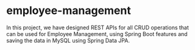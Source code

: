 # employee-management
 In this project, we have designed REST APIs for all CRUD operations that can be used for Employee Management, using Spring Boot features and saving the data in MySQL using Spring Data JPA.
